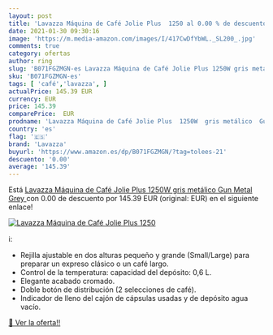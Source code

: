 ```yaml
---
layout: post
title: 'Lavazza Máquina de Café Jolie Plus  1250 al 0.00 % de descuento'
date: 2021-01-30 09:30:16
image: 'https://m.media-amazon.com/images/I/417CwDfYbWL._SL200_.jpg'
comments: true
category: ofertas
author: ring
slug: 'B071FGZMGN-es Lavazza Máquina de Café Jolie Plus 1250W gris metálico Gun...'
sku: 'B071FGZMGN-es'
tags: [ 'café','lavazza', ]
actualPrice: 145.39 EUR
currency: EUR
price: 145.39
comparePrice:  EUR
prodname: 'Lavazza Máquina de Café Jolie Plus  1250W  gris metálico  Gun Metal Grey '
country: 'es'
flag: '🇪🇸'
brand: 'Lavazza'
buyurl: 'https://www.amazon.es/dp/B071FGZMGN/?tag=tolees-21'
descuento: '0.00'
average: '145.39'
---
```


Está [Lavazza Máquina de Café Jolie Plus  1250W  gris metálico  Gun Metal Grey ](https://www.amazon.es/dp/B071FGZMGN/?tag=tolees-21) con 0.00 de descuento por 145.39 EUR (original:  EUR) en el siguiente enlace!

[![Lavazza Máquina de Café Jolie Plus  1250](https://m.media-amazon.com/images/I/417CwDfYbWL._SL200_.jpg)](https://www.amazon.es/dp/B071FGZMGN/?tag=tolees-21)

ℹ️:

- Rejilla ajustable en dos alturas pequeño y grande (Small/Large) para preparar un expreso clásico o un café largo.
- Control de la temperatura: capacidad del depósito: 0,6 L.
- Elegante acabado cromado.
- Doble botón de distribución (2 selecciones de café).
- Indicador de lleno del cajón de cápsulas usadas y de depósito agua vacío.

[🛒 Ver la oferta!!](https://www.amazon.es/dp/B071FGZMGN/?tag=tolees-21)
